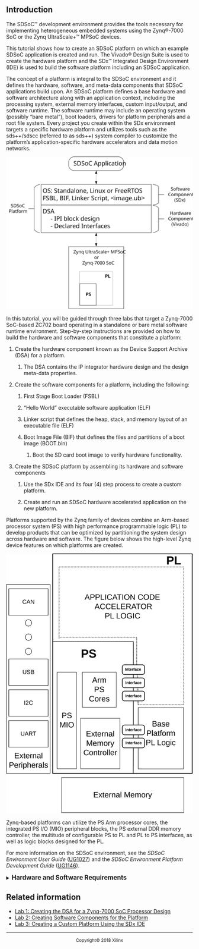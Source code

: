 
<div style="page-break-after: always;"></div>
<div style="display: none;" media="print">
<table style="width:100%">
  <tr>

<th width="100%" colspan="6"><img src="https://www.xilinx.com/content/dam/xilinx/imgs/press/media-kits/corporate/xilinx-logo.png" width="30%"/><h1>SDSoC Platform Creation Labs</h2>
</th>

  </tr>
  <tr>
    <td width="17%" align="center">Introduction</a></td>
    <td width="16%" align="center"><a href="Lab1-Creating-DSA-for-Zynq-7000-SoC-Processor-Design.md">Lab1: Creating the DSA for a Zynq-7000 SoC Processor Design</a></td>
    <td width="17%" align="center"><a href="Lab2-Creating-Software-Components.md">Lab 2: Creating Software Components for the Platform</a></td>
    <td width="17%" align="center"><a href="Lab3-Creating-Custom-Platform-Using-the-SDx-IDE.md">Lab 3: Creating a Custom Platform Using the SDx IDE</a></td>
  </tr>
</table>
</div>

## Introduction

The SDSoC&trade; development environment provides the tools necessary for implementing heterogeneous embedded systems using the Zynq&reg;-7000 SoC or the Zynq UltraScale+&trade; MPSoC devices. 

This tutorial shows how to create an SDSoC platform on which an example SDSoC application is created and run. The Vivado&reg; Design Suite is used to create the hardware platform and the SDx&trade; Integrated Design Environment (IDE) is used to build the software platform including an SDSoC application.

The concept of a platform is integral to the SDSoC environment and it defines the hardware, software, and meta-data components that SDSoC applications build upon. An SDSoC platform defines a base hardware and software architecture along with an application context, including the processing system, external memory interfaces, custom input/output, and software runtime. The software runtime may include an operating system (possibly “bare metal”), boot loaders, drivers for platform peripherals and a root file system. Every project you create within the SDx environment targets a specific hardware platform and utilizes tools such as the sds++/sdscc (referred to as sds++) system compiler to customize the platform’s application-specific hardware accelerators and data motion networks.

  ![](./images/1stsvg.svg)

In this tutorial, you will be guided through three labs that target a Zynq-7000 SoC-based ZC702 board operating in a standalone or bare metal software runtime environment. Step-by-step instructions are provided on how to build the hardware and software components that constitute a platform:

1.  Create the hardware component known as the Device Support Archive (DSA) for a platform.

      1. The DSA contains the IP integrator hardware design and the design meta-data properties.

2.  Create the software components for a platform, including the following:

      1. First Stage Boot Loader (FSBL)

      1. “Hello World” executable software application (ELF)

      1. Linker script that defines the heap, stack, and memory layout of an executable file (ELF)

      1. Boot Image File (BIF) that defines the files and partitions of a boot image (BOOT.bin)

         1. Boot the SD card boot image to verify hardware functionality.

3.  Create the SDSoC platform by assembling its hardware and software components

    1. Use the SDx IDE and its four (4) step process to create a custom platform.

    1. Create and run an SDSoC hardware accelerated application on the new platform.


Platforms supported by the Zynq family of devices combine an Arm-based processor system (PS) with high performance programmable logic (PL) to develop products that can be optimized by partitioning the system design across hardware and software. The figure below shows the high-level Zynq device features on which platforms are created.

  ![](./images/2ndimage.svg)

Zynq-based platforms can utilize the PS Arm processor cores, the integrated PS I/O (MIO) peripheral blocks, the PS external DDR memory controller, the multitude of configurable PS to PL and PL to PS interfaces, as well as logic blocks designed for the PL.

For more information on the SDSoC environment, see the *SDSoC Environment User Guide* ([UG1027](https://www.xilinx.com/support/documentation/sw_manuals/xilinx2018_2/ug1027-sdsoc-user-guide.pdf)) and the *SDSoC Environment Platform Development Guide* ([UG1146](https://www.xilinx.com/support/documentation/sw_manuals/xilinx2018_2/ug1146-sdsoc-platform-development.pdf)).

<details>
<summary><big><strong>Hardware and Software Requirements</strong></big></summary>

This tutorial requires that you have the 2018.2 SDx tools installed. See [UG1294](https://www.xilinx.com/support/documentation/sw_manuals/xilinx2018_2/ug1294-sdsoc-rnil.pdf) for installation instructions, release notes, and licensing. All SDx environments include the Vivado Design Suite for programming the target devices and for developing custom hardware platforms. Although all the build steps can be accomplished without a target board, a ZC702 board is required for testing on hardware.

Following the instructions of this platform creation tutorial generates a ZC702 SDSoC platform for standalone target applications. For information on creating applications that run within a Linux operating system target environment, see the SDSoC Environment Platform Development Guide ([UG1146](https://www.xilinx.com/support/documentation/sw_manuals/xilinx2018_2/ug1146-sdsoc-platform-development.pdf)). Linux target applications must be built on a Linux host machine, whereas standalone target applications can be built on either a Windows or a Linux host machine.

The following is a list of minimum software and hardware requirements for this tutorial:  

  - [SDSoC 2018.2 Development Environment](https://www.xilinx.com/support/download.html)

      - [UG1294](https://www.xilinx.com/support/documentation/sw_manuals/xilinx2018_2/ug1294-sdsoc-rnil.pdf): Release Notes, Installation, and Licensing Guide

  - [ZC702 Evaluation board](http://www.xilinx.com/zc702)

      - FAT32 formatted SD card

      - USB Host Type-A to mini-USB cable for ZC702 USB to UART interface

      - Host PC USB to UART driver for Silicon Labs CP210x

          - See [XTP310](https://www.xilinx.com/support/documentation/boards_and_kits/zc702_zvik/xtp310-zc702-quickstart.pdf), the ZC702 Quick Start Guide

</details>

## Related information
 - <a href="Lab1-Creating-DSA-for-Zynq-7000-SoC-Processor-Design.md">Lab 1: Creating the DSA for a Zynq-7000 SoC Processor Design</a>
 - <a href="Lab2-Creating-Software-Components.md">Lab 2: Creating Software Components for the Platform</a>
 - <a href="Lab3-Creating-Custom-Platform-Using-the-SDx-IDE.md">Lab 3: Creating a Custom Platform Using the SDx IDE</a>

<hr/>
<p align="center"><sup>Copyright&copy; 2018 Xilinx</sup></p>

